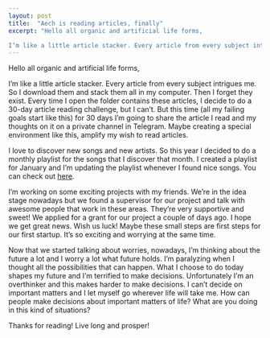 ```yaml
---
layout: post
title:  "Aech is reading articles, finally"
excerpt: "Hello all organic and artificial life forms,

I’m like a little article stacker. Every article from every subject intrigues me. So I download them and stack them all in my computer. Then I forget they exist."
---
```

Hello all organic and artificial life forms,

I’m like a little article stacker. Every article from every subject intrigues me. So I download them and stack them all in my computer. Then I forget they exist. Every time I open the folder contains these articles, I decide to do a 30-day article reading challenge, but I can’t. But this time (all my failing goals start like this) for 30 days I’m going to share the article I read and my thoughts on it on a private channel in Telegram. Maybe creating a special environment like this, amplify my wish to read articles. 

I love to discover new songs and new artists. So this year I decided to do a monthly playlist for the songs that I discover that month. I created a playlist for January and I’m updating the playlist whenever I found nice songs. You can check out [here](https://open.spotify.com/playlist/11ccczvRapeL2h2XSz1KJp?si=c8r4_-VvQRqveBlHH7inXQ).

I’m working on some exciting projects with my friends. We’re in the idea stage nowadays but we found a supervisor for our project and talk with awesome people that work in these areas. They’re very supportive and sweet! We applied for a grant for our project a couple of days ago. I hope we get great news. Wish us luck! Maybe these small steps are first steps for our first startup. It’s so exciting and worrying at the same time.

Now that we started talking about worries, nowadays, I’m thinking about the future a lot and I worry a lot what future holds. I’m paralyzing when I thought all the possibilities that can happen. What I choose to do today shapes my future and I’m terrified to make decisions. Unfortunately I’m an overthinker and this makes harder to make decisions. I can’t decide on important matters and I let myself go wherever life will take me. How can people make decisions about important matters of life? What are you doing in this kind of situations?

Thanks for reading! Live long and prosper!
